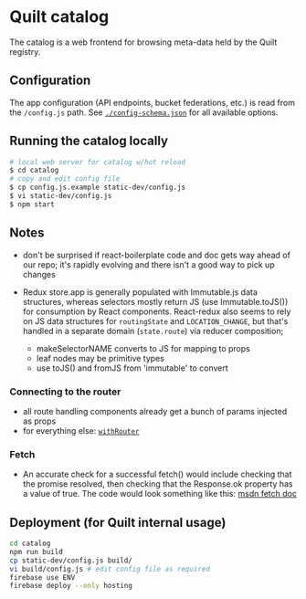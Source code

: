 # Quilt catalog

The catalog is a web frontend for browsing meta-data held by the Quilt registry.

## Configuration

The app configuration (API endpoints, bucket federations, etc.) is read from
the `/config.js` path.
See [`./config-schema.json`](./config-schema.json) for all available options.

## Running the catalog locally

```sh
# local web server for catalog w/hot reload
$ cd catalog
# copy and edit config file
$ cp config.js.example static-dev/config.js
$ vi static-dev/config.js
$ npm start
```

## Notes

- don't be surprised if react-boilerplate code and doc gets way ahead of our repo;
  it's rapidly evolving and there isn't a good way to pick up changes

- Redux store.app is generally populated with Immutable.js data structures, whereas
  selectors mostly return JS (use Immutable.toJS()) for consumption by React components.
  React-redux also seems to rely on JS data structures for `routingState` and `LOCATION_CHANGE`,
  but that's handled in a separate domain (`state.route`) via reducer composition;
  - makeSelectorNAME converts to JS for mapping to props
  - leaf nodes may be primitive types
  - use toJS() and fromJS from 'immutable' to convert

### Connecting to the router

- all route handling components already get a bunch of params injected as props
- for everything else: [`withRouter`](https://github.com/ReactTraining/react-router/blob/c3cd9675bd8a31368f87da74ac588981cbd6eae7/upgrade-guides/v2.4.0.#d)

### Fetch

- An accurate check for a successful fetch() would include checking that
the promise resolved, then checking that the Response.ok property has
a value of true. The code would look something like this:
 [msdn fetch doc](https://developer.mozilla.org/en-US/docs/Web/API/Fetch_API/Using_Fetch)

## Deployment (for Quilt internal usage)

```sh
cd catalog
npm run build
cp static-dev/config.js build/
vi build/config.js # edit config file as required
firebase use ENV
firebase deploy --only hosting
```
